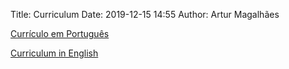 Title: Curriculum
Date: 2019-12-15 14:55
Author: Artur Magalhães

[Currículo em Português]({static}/cv/artur_magalhaes_r_santos.pdf)

[Curriculum in English]({static}/cv/cv_english.pdf)

